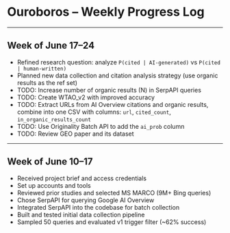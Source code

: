 # Ouroboros – Weekly Progress Log

---

## Week of June 17–24

- Refined research question: analyze `P(cited | AI-generated)` vs `P(cited | human-written)`
- Planned new data collection and citation analysis strategy (use organic results as the ref set)
- TODO: Increase number of organic results (N) in SerpAPI queries
- TODO: Create WTAO_v2 with improved accuracy
- TODO: Extract URLs from AI Overview citations and organic results, combine into one CSV with columns: `url`, `cited_count`, `in_organic_results_count`
- TODO: Use Originality Batch API to add the `ai_prob` column
- TODO: Review GEO paper and its dataset

---

## Week of June 10–17

- Received project brief and access credentials
- Set up accounts and tools
- Reviewed prior studies and selected MS MARCO (9M+ Bing queries)
- Chose SerpAPI for querying Google AI Overview
- Integrated SerpAPI into the codebase for batch collection
- Built and tested initial data collection pipeline
- Sampled 50 queries and evaluated v1 trigger filter (~62% success)
